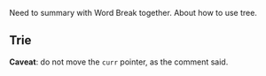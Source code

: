 Need to summary with Word Break together. About how to use tree.

## Trie

**Caveat**: do not move the `curr` pointer, as the comment said.